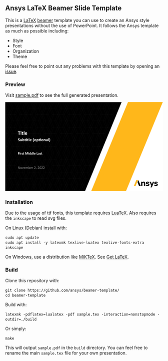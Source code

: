 ## Ansys LaTeX Beamer Slide Template

This is a [LaTeX](https://www.latex-project.org/) [beamer](https://ctan.org/pkg/beamer?lang=en) template you can use to create an Ansys style presentations without the use of PowerPoint. It follows the Ansys template as much as possible including:

- Style
- Font
- Organization
- Theme

Please feel free to point out any problems with this template by opening an [issue](https://github.com/ansys/beamer-template/issues).

### Preview

Visit [sample.pdf](https://ubiquitous-spoon-7c23a783.pages.github.io/sample.pdf) to see the full generated presentation.

[![sample.pdf](figures/title.png)](https://ubiquitous-spoon-7c23a783.pages.github.io/sample.pdf)


### Installation

Due to the usage of ttf fonts, this template requires [LuaTeX](https://www.luatex.org/). Also requires the ``inkscape`` to read svg files.

On Linux (Debian) install with:

```
sudo apt update
sudo apt install -y latexmk texlive-luatex texlive-fonts-extra inkscape
```

On Windows, use a distribution like [MiKTeX](http://miktex.org/). See [Get LaTeX](https://www.latex-project.org/get/).


### Build

Clone this repository with:
```
git clone https://github.com/ansys/beamer-template/
cd beamer-template
```

Build with:

```
latexmk -pdflatex=lualatex -pdf sample.tex -interaction=nonstopmode -outdir=./build
```

Or simply:
```
make
```

This will output `sample.pdf` in the `build` directory. You can feel free to rename the main `sample.tex` file for your own presentation.
